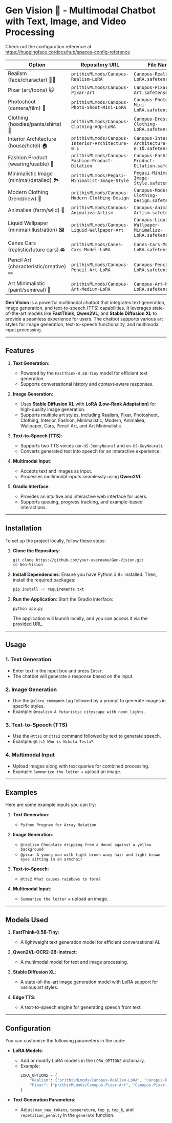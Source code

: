 # Gen Vision 🎃 - Multimodal Chatbot with Text, Image, and Video Processing


Check out the configuration reference at https://huggingface.co/docs/hub/spaces-config-reference

| Option                               | Repository URL                                       | File Name                                      | Alias        |
|--------------------------------------|------------------------------------------------------|------------------------------------------------|--------------|
| Realism (face/character) 👦🏻          | `prithivMLmods/Canopus-Realism-LoRA`                 | `Canopus-Realism-LoRA.safetensors`             | `rlms`       |
| Pixar (art/toons) 🙀                 | `prithivMLmods/Canopus-Pixar-Art`                    | `Canopus-Pixar-Art.safetensors`                | `pixar`      |
| Photoshoot (camera/film) 📸          | `prithivMLmods/Canopus-Photo-Shoot-Mini-LoRA`        | `Canopus-Photo-Shoot-Mini-LoRA.safetensors`    | `photo`      |
| Clothing (hoodies/pants/shirts) 👔   | `prithivMLmods/Canopus-Clothing-Adp-LoRA`            | `Canopus-Dress-Clothing-LoRA.safetensors`      | `clth`       |
| Interior Architecture (house/hotel) 🏠 | `prithivMLmods/Canopus-Interior-Architecture-0.1`    | `Canopus-Interior-Architecture-0.1δ.safetensors` | `arch`       |
| Fashion Product (wearing/usable) 👜  | `prithivMLmods/Canopus-Fashion-Product-Dilation`     | `Canopus-Fashion-Product-Dilation.safetensors` | `fashion`    |
| Minimalistic Image (minimal/detailed) 🏞️ | `prithivMLmods/Pegasi-Minimalist-Image-Style`        | `Pegasi-Minimalist-Image-Style.safetensors`    | `minimalist` |
| Modern Clothing (trend/new) 👕       | `prithivMLmods/Canopus-Modern-Clothing-Design`       | `Canopus-Modern-Clothing-Design.safetensors`   | `mdrnclth`   |
| Animaliea (farm/wild) 🫎             | `prithivMLmods/Canopus-Animaliea-Artism`             | `Canopus-Animaliea-Artism.safetensors`         | `Animaliea`  |
| Liquid Wallpaper (minimal/illustration) 🖼️ | `prithivMLmods/Canopus-Liquid-Wallpaper-Art`         | `Canopus-Liquid-Wallpaper-Minimalize-LoRA.safetensors` | `liquid`     |
| Canes Cars (realistic/future cars) 🚘 | `prithivMLmods/Canes-Cars-Model-LoRA`                | `Canes-Cars-Model-LoRA.safetensors`            | `car`        |
| Pencil Art (characteristic/creative) ✏️ | `prithivMLmods/Canopus-Pencil-Art-LoRA`               | `Canopus-Pencil-Art-LoRA.safetensors`          | `Pencil Art` |
| Art Minimalistic (paint/semireal) 🎨 | `prithivMLmods/Canopus-Art-Medium-LoRA`              | `Canopus-Art-Medium-LoRA.safetensors`          | `mdm`        |

**Gen Vision** is a powerful multimodal chatbot that integrates text generation, image generation, and text-to-speech (TTS) capabilities. It leverages state-of-the-art models like **FastThink**, **Qwen2VL**, and **Stable Diffusion XL** to provide a seamless experience for users. The chatbot supports various art styles for image generation, text-to-speech functionality, and multimodal input processing.

---

## Features

1. **Text Generation**:
   - Powered by the `FastThink-0.5B-Tiny` model for efficient text generation.
   - Supports conversational history and context-aware responses.

2. **Image Generation**:
   - Uses **Stable Diffusion XL** with **LoRA (Low-Rank Adaptation)** for high-quality image generation.
   - Supports multiple art styles, including Realism, Pixar, Photoshoot, Clothing, Interior, Fashion, Minimalistic, Modern, Animaliea, Wallpaper, Cars, Pencil Art, and Art Minimalistic.

3. **Text-to-Speech (TTS)**:
   - Supports two TTS voices (`en-US-JennyNeural` and `en-US-GuyNeural`).
   - Converts generated text into speech for an interactive experience.

4. **Multimodal Input**:
   - Accepts text and images as input.
   - Processes multimodal inputs seamlessly using **Qwen2VL**.

5. **Gradio Interface**:
   - Provides an intuitive and interactive web interface for users.
   - Supports queuing, progress tracking, and example-based interactions.

---

## Installation

To set up the project locally, follow these steps:

1. **Clone the Repository**:
   ```bash
   git clone https://github.com/your-username/Gen-Vision.git
   cd Gen-Vision
   ```

2. **Install Dependencies**:
   Ensure you have Python 3.8+ installed. Then, install the required packages:
   ```bash
   pip install -r requirements.txt
   ```

3. **Run the Application**:
   Start the Gradio interface:
   ```bash
   python app.py
   ```
   The application will launch locally, and you can access it via the provided URL.

---

## Usage

### 1. **Text Generation**
   - Enter text in the input box and press `Enter`.
   - The chatbot will generate a response based on the input.

### 2. **Image Generation**
   - Use the `@<lora_command>` tag followed by a prompt to generate images in specific styles.
   - Example: `@realism A futuristic cityscape with neon lights`.

### 3. **Text-to-Speech (TTS)**
   - Use the `@tts1` or `@tts2` command followed by text to generate speech.
   - Example: `@tts1 Who is Nikola Tesla?`.

### 4. **Multimodal Input**
   - Upload images along with text queries for combined processing.
   - Example: `Summarize the letter` + upload an image.

---

## Examples

Here are some example inputs you can try:

1. **Text Generation**:
   - `Python Program for Array Rotation`

2. **Image Generation**:
   - `@realism Chocolate dripping from a donut against a yellow background`
   - `@pixar A young man with light brown wavy hair and light brown eyes sitting in an armchair`

3. **Text-to-Speech**:
   - `@tts2 What causes rainbows to form?`

4. **Multimodal Input**:
   - `Summarize the letter` + upload an image.

---

## Models Used

1. **FastThink-0.5B-Tiny**:
   - A lightweight text generation model for efficient conversational AI.

2. **Qwen2VL-OCR2-2B-Instruct**:
   - A multimodal model for text and image processing.

3. **Stable Diffusion XL**:
   - A state-of-the-art image generation model with LoRA support for various art styles.

4. **Edge TTS**:
   - A text-to-speech engine for generating speech from text.

---

## Configuration

You can customize the following parameters in the code:

- **LoRA Models**:
  - Add or modify LoRA models in the `LORA_OPTIONS` dictionary.
  - Example:
    ```python
    LORA_OPTIONS = {
        "Realism": ("prithivMLmods/Canopus-Realism-LoRA", "Canopus-Realism-LoRA.safetensors", "rlms"),
        "Pixar": ("prithivMLmods/Canopus-Pixar-Art", "Canopus-Pixar-Art.safetensors", "pixar"),
    }
    ```

- **Text Generation Parameters**:
  - Adjust `max_new_tokens`, `temperature`, `top_p`, `top_k`, and `repetition_penalty` in the `generate` function.
